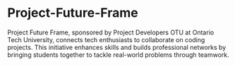 # Project-Future-Frame
Project Future Frame, sponsored by Project Developers OTU at Ontario Tech University, connects tech enthusiasts to collaborate on coding projects. This initiative enhances skills and builds professional networks by bringing students together to tackle real-world problems through teamwork.
